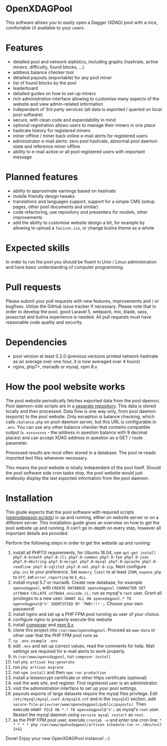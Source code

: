 # OpenXDAGPool
This software allows you to easily open a Dagger (XDAG) pool with a nice, comfortable UI available to your users.

# Features
- detailed pool and network statistics, including graphs (hashrate, active miners, difficulty, found blocks, ...)
- address balance checker tool
- detailed payouts (exportable) for any pool miner
- list of found blocks by the pool
- leaderboard
- detailed guides on how to set-up miners
- rich administration interface allowing to customise many aspects of the website and view admin-related information
- independent of 3rd party services (all data is exported / queried on local pool software)
- secure, with clean code and expandability in mind
- optional registration allows users to manage their miners in one place
- hashrate history for registered miners
- miner offline / miner back online e-mail alerts for registered users
- administrator e-mail alerts: zero pool hashrate, abnormal pool daemon state and reference miner offline
- ability to e-mail active or all pool registered users with important message

# Planned features
- ability to approximate earnings based on hashrate
- mobile friendly design tweaks
- translations and languages support, support for a simple CMS (setup pages, other pool documents and similar)
- code refactoring, use repository and presenters for models, other improvements
- add the ability to customise website design a bit, for example by allowing to upload a `favicon.ico`, or change bulma theme as a whole

# Expected skills
In order to run the pool you should be fluent in Unix / Linux administration and have basic understanding of computer programming.

# Pull requests
Please submit your pull requests with new features, improvements and / or bugfixes. Utilize the GitHub issue tracker if necessary. Please note that in order to develop the pool,
good Laravel 5, webpack, mix, blade, sass, javascript and bulma experience is needed. All pull requests must have reasonable code quality and security.

# Dependencies
- pool version at least 0.2.0 (previous versions printed network hashrate as an average over one hour, it is now averaged over 4 hours)
- nginx, php7+, mariadb or mysql, npm 8.x

# How the pool website works
The pool website periodically fetches exported data from the pool daemon. Pool daemon-side scripts are in a [separate repository](https://github.com/XDagger/openxdagpool-scripts).
This data is stored locally and then processed.
Data flow is one way only, from pool daemon (exports) to the pool website. Only exception is balance checking, which calls `/balance.php`
on pool-daemon server, but this URL is configurable in `.env`. You can use any other balance checker that *contains* compatible output (`x.xxxxxxxxx` - the address in question balance with 9 decimal places) and
can accept XDAG address in question as a GET / route parameter.

Processed results are most often stored in a database. The pool re-reads imported text files whenever necessary.

This means the pool website is totally independent of the pool itself. Should the pool software side cron tasks stop, the pool website would just endlessly display the last exported information
from the pool daemon.

# Installation
This giude expects that the pool software with required scripts ([openxdagpool-scripts](https://github.com/XDagger/openxdagpool-scripts)) is up and running, either on website server or on a different server.
This installation guide gives an overview on how to get the pool website up and running. It can't go in-depth on every step, however all important details are provided.

Perform the following steps in order to get the website up and running:
1. install all PHP7.0 requirements, for Ubuntu 16.04, use `apt-get install php7.0-bcmath php7.0-cli php7.0-common php7.0-fpm php7.0-json php7.0-mbstring php7.0-mcrypt php7.0-mysql php7.0-opcache php7.0-readline php7.0-sqlite3 php7.0-xml php7.0-zip`. Next configure `php.ini` to your preference. Set `memory_limit` to at least `256M`, `expose_php` to `Off`, set `error_reporting` to `E_ALL`.
2. install mysql 5.7 or mariadb. Create new database, for example `openxdagpool`, with `CREATE DATABASE openxdagpool CHARACTER SET utf8mb4 COLLATE utf8mb4_unicode_ci;` run as mysql's `root` user. Grant all privileges to a new user: `GRANT ALL ON openxdagpool.* TO openxdagpool@'%' IDENTIFIED BY 'PWD!!!!';`. Choose your own password!
3. install nginx and set up a PHP FPM pool running as user of your choice.
4. configure nginx to properly execute this website
5. install [composer](https://getcomposer.org/download/) and [npm 8.x](https://nodejs.org/en/download/package-manager/#debian-and-ubuntu-based-linux-distributions)
6. clone this project into `/var/www/openxdagpool`. Proceed as `www-data` or other user that the PHP FPM pool runs as
7. `cp .env.example .env`
8. edit `.env` and set up correct values, read the comments for help. Mail settings are required for e-mail alerts to work properly.
9. in `/var/www/openxdagpool`, run `composer install`
10. run `php artisan key:generate`
11. run `php artisan migrate`
12. run `npm install` and then `npm run production`
13. install a letsencrypt certificate or other https certificate (optional)
14. visit the web site, and register. First registered user is an administrator.
15. visit the administration interface to set up your pool settings.
16. payouts exports of large datasets require the mysql files privilege. Edit `/etc/mysql/mysql.conf.d/mysqld.cnf` and in the `[mysqld]` section, add `secure-file-priv=/var/www/openxdagpool/public/payouts/`. Then execute `GRANT FILE ON *.* TO openxdagpool@'%';` as mysql's `root` user. Restart the mysql daemon using `service mysql restart` as `root`.
17. as the PHP FPM pool user, execute `crontab -e` and enter one cron line: `* * * * * php /var/www/openxdagpool/artisan schedule:run >> /dev/null 2>&1`

Done! Enjoy your new OpenXDAGPool instance! ;-)
